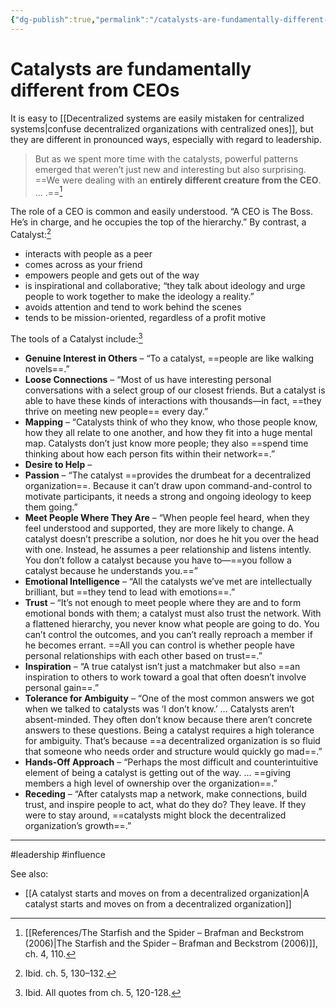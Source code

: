 ```yaml
---
{"dg-publish":true,"permalink":"/catalysts-are-fundamentally-different-from-ce-os/"}
---
```



# Catalysts are fundamentally different from CEOs

It is easy to [[Decentralized systems are easily mistaken for centralized systems\|confuse decentralized organizations with centralized ones]], but they are different in pronounced ways, especially with regard to leadership. 

> But as we spent more time with the catalysts, powerful patterns emerged that weren’t just new and interesting but also surprising. ==We were dealing with an **entirely different creature from the CEO**. … .==[^1]

The role of a CEO is common and easily understood. “A CEO is The Boss. He’s in charge, and he occupies the top of the hierarchy.” By contrast, a Catalyst:[^3]

- interacts with people as a peer
- comes across as your friend
- empowers people and gets out of the way
- is inspirational and collaborative; “they talk about ideology and urge people to work together to make the ideology a reality.”
- avoids attention and tend to work behind the scenes
- tends to be mission-oriented, regardless of a profit motive

The tools of a Catalyst include:[^2]

- **Genuine Interest in Others** – “To a catalyst, ==people are like walking novels==.”
- **Loose Connections** – “Most of us have interesting personal conversations with a select group of our closest friends. But a catalyst is able to have these kinds of interactions with thousands—in fact, ==they thrive on meeting new people== every day.”
- **Mapping** – “Catalysts think of who they know, who those people know, how they all relate to one another, and how they fit into a huge mental map. Catalysts don’t just know more people; they also ==spend time thinking about how each person fits within their network==.”
- **Desire to Help** – 
- **Passion** – “The catalyst ==provides the drumbeat for a decentralized organization==. Because it can’t draw upon command-and-control to motivate participants, it needs a strong and ongoing ideology to keep them going.”
- **Meet People Where They Are** – “When people feel heard, when they feel understood and supported, they are more likely to change. A catalyst doesn’t prescribe a solution, nor does he hit you over the head with one. Instead, he assumes a peer relationship and listens intently. You don’t follow a catalyst because you have to—==you follow a catalyst because he understands you.==”
- **Emotional Intelligence** – “All the catalysts we’ve met are intellectually brilliant, but ==they tend to lead with emotions==.”
- **Trust** – “It’s not enough to meet people where they are and to form emotional bonds with them; a catalyst must also trust the network. With a flattened hierarchy, you never know what people are going to do. You can’t control the outcomes, and you can’t really reproach a member if he becomes errant. ==All you can control is whether people have personal relationships with each other based on trust==.”
- **Inspiration** – “A true catalyst isn’t just a matchmaker but also ==an inspiration to others to work toward a goal that often doesn’t involve personal gain==.”
- **Tolerance for Ambiguity** – “One of the most common answers we got when we talked to catalysts was ‘I don’t know.’ … Catalysts aren’t absent-minded. They often don’t know because there aren’t concrete answers to these questions. Being a catalyst requires a high tolerance for ambiguity. That’s because ==a decentralized organization is so fluid that someone who needs order and structure would quickly go mad==.”
- **Hands-Off Approach** – “Perhaps the most difficult and counterintuitive element of being a catalyst is getting out of the way. … ==giving members a high level of ownership over the organization==.”
- **Receding** – “After catalysts map a network, make connections, build trust, and inspire people to act, what do they do? They leave. If they were to stay around, ==catalysts might block the decentralized organization’s growth==.”


---
#leadership #influence 

See also:
- [[A catalyst starts and moves on from a decentralized organization\|A catalyst starts and moves on from a decentralized organization]]

[^1]: [[References/The Starfish and the Spider – Brafman and Beckstrom (2006)\|The Starfish and the Spider – Brafman and Beckstrom (2006)]], ch. 4, 110.
[^3]: Ibid. ch. 5, 130–132.
[^2]: Ibid. All quotes from ch. 5, 120-128.